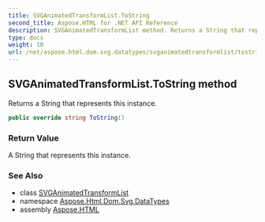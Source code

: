 ```yaml
---
title: SVGAnimatedTransformList.ToString
second_title: Aspose.HTML for .NET API Reference
description: SVGAnimatedTransformList method. Returns a String that represents this instance
type: docs
weight: 10
url: /net/aspose.html.dom.svg.datatypes/svganimatedtransformlist/tostring/
---
```

## SVGAnimatedTransformList.ToString method

Returns a String that represents this instance.

```csharp
public override string ToString()
```

### Return Value

A String that represents this instance.

### See Also

* class [SVGAnimatedTransformList](../)
* namespace [Aspose.Html.Dom.Svg.DataTypes](../../../aspose.html.dom.svg.datatypes/)
* assembly [Aspose.HTML](../../../)
